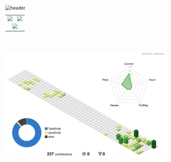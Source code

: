 ![header](https://capsule-render.vercel.app/api?type=slice&color=auto&height=200&section=header&text=Rero0124&fontSize=55&rotate=10&desc=Kim,%20Seunghun&descAlignY=40&fontAlignY=25)

<!--
**Rero0124/Rero0124** is a ✨ _special_ ✨ repository because its `README.md` (this file) appears on your GitHub profile.

Here are some ideas to get you started:

- 🔭 I’m currently working on ...
- 🌱 I’m currently learning ...
- 👯 I’m looking to collaborate on ...
- 🤔 I’m looking for help with ...
- 💬 Ask me about ...
- 📫 How to reach me: ...
- 😄 Pronouns: ...
- ⚡ Fun fact: ...
-->

<div align="center" style="width: 100%">
  <table style="width: 100%">
    <tr valign="top">
      <td>
        <a href="https://solved.ac/seunghun/">
            <img src="http://mazassumnida.wtf/api/v2/generate_badge?boj=seunghun" height="100%"> 
        </a>
      </td>
      <td>
        <img src="https://github-readme-stats.vercel.app/api/top-langs/?username=rero0124&layout=compact&theme=tokyonight">
      </td>
    </tr>
    <tr>
      <td colspan="2" align="center">
        <img src="https://github-readme-stats.vercel.app/api?username=rero0124&show_icons=true&theme=tokyonight">
      </td>
    </tr>
  </table>
<div>

<br><br>




![](./profile-3d-contrib/profile-green-animate.svg)
